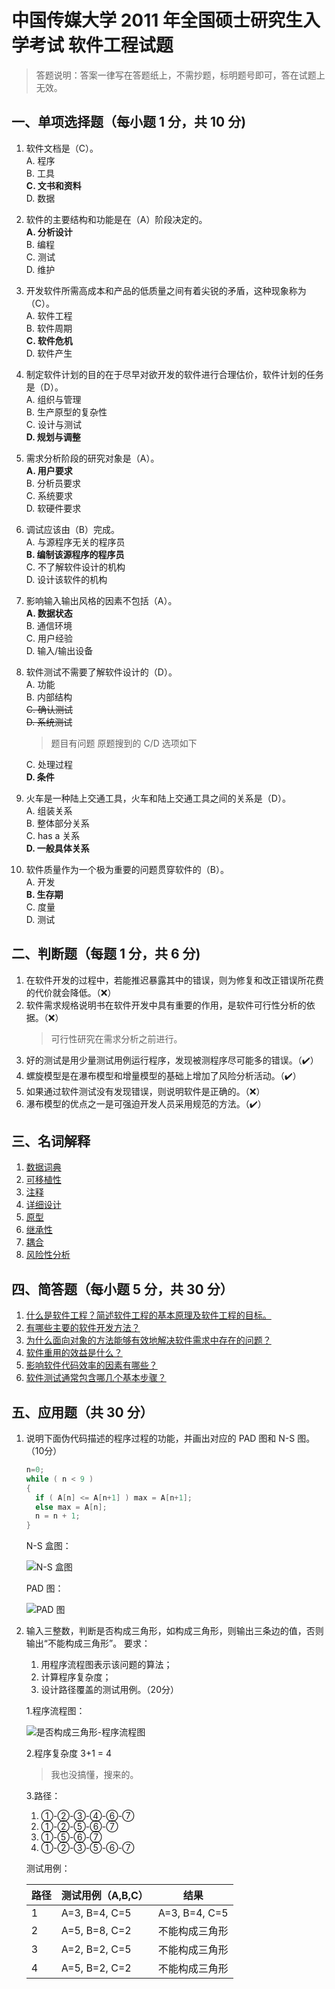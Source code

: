 # 中国传媒大学 2011 年全国硕士研究生入学考试 软件工程试题

> 答题说明：答案一律写在答题纸上，不需抄题，标明题号即可，答在试题上无效。

## 一、单项选择题（每小题 1 分，共 10 分)

1. 软件文档是（C）。  
  A. 程序  
  B. 工具  
  **C. 文书和资料**  
  D. 数据  

2. 软件的主要结构和功能是在（A）阶段决定的。  
  **A. 分析设计**  
  B. 编程  
  C. 测试  
  D. 维护  

3. 开发软件所需高成本和产品的低质量之间有着尖锐的矛盾，这种现象称为（C）。  
  A. 软件工程  
  B. 软件周期  
  **C. 软件危机**  
  D. 软件产生  

4. 制定软件计划的目的在于尽早对欲开发的软件进行合理估价，软件计划的任务是（D）。  
  A. 组织与管理  
  B. 生产原型的复杂性  
  C. 设计与测试  
  **D. 规划与调整**  

5. 需求分析阶段的研究对象是（A）。  
  **A. 用户要求**  
  B. 分析员要求  
  C. 系统要求  
  D. 软硬件要求  

6. 调试应该由（B）完成。  
  A. 与源程序无关的程序员  
  **B. 编制该源程序的程序员**  
  C. 不了解软件设计的机构  
  D. 设计该软件的机构  

7. 影响输入输出风格的因素不包括（A）。  
  **A. 数据状态**  
  B. 通信环境  
  C. 用户经验  
  D. 输入/输出设备  

8. 软件测试不需要了解软件设计的（D）。  
  A. 功能  
  B. 内部结构  
  ~~C. 确认测试~~  
  ~~D. 系统测试~~  
    > 题目有问题 原题搜到的 C/D 选项如下

    C. 处理过程  
    **D. 条件**  

9. 火车是一种陆上交通工具，火车和陆上交通工具之间的关系是（D）。  
  A. 组装关系  
  B. 整体部分关系  
  C. has a 关系  
  **D. 一般具体关系**  

10. 软件质量作为一个极为重要的问题贯穿软件的（B）。  
  A. 开发  
  **B. 生存期**  
  C. 度量  
  D. 测试  

## 二、判断题（每题 1 分，共 6 分)

1. 在软件开发的过程中，若能推迟暴露其中的错误，则为修复和改正错误所花费的代价就会降低。（❌）
2. 软件需求规格说明书在软件开发中具有重要的作用，是软件可行性分析的依据。（❌）
   > 可行性研究在需求分析之前进行。
3. 好的测试是用少量测试用例运行程序，发现被测程序尽可能多的错误。（✔️）
4. 螺旋模型是在瀑布模型和增量模型的基础上增加了风险分析活动。（✔️）
5. 如果通过软件测试没有发现错误，则说明软件是正确的。（❌）
6. 瀑布模型的优点之一是可强迫开发人员采用规范的方法。（✔️）

## 三、名词解释

1. [数据词典](/notes/explanation-of-nouns/#数据字典)
2. [可移植性](/notes/explanation-of-nouns/#可移植性)
3. [注释](/notes/explanation-of-nouns/#注释)
4. [详细设计](/notes/explanation-of-nouns/#详细设计)
5. [原型](/notes/explanation-of-nouns/#原型)
6. [继承性](/notes/explanation-of-nouns/#继承)
7. [耦合](/notes/explanation-of-nouns/#耦合)
8. [风险性分析](/notes/explanation-of-nouns/#风险分析)

## 四、简答题（每小题 5 分，共 30 分）

1. [什么是软件工程？简述软件工程的基本原理及软件工程的目标。](什么是软件工程？简述软件工程的基本原理及软件工程的目标。)
2. [有哪些主要的软件开发方法？](/notes/short-answer/#有哪些主要的软件开发方法？)
3. [为什么面向对象的方法能够有效地解决软件需求中存在的问题？](/notes/short-answer/#为什么面向对象的方法能够有效地解决软件需求中存在的问题？)
4. [软件重用的效益是什么？](/notes/short-answer/#软件重用的效益是什么？)
5. [影响软件代码效率的因素有哪些？](/notes/short-answer/#影响软件代码效率的因素有哪些？)
6. [软件测试通常包含哪几个基本步骤？](/notes/short-answer/#软件测试的一般过程及各步骤目的是什么？)

## 五、应用题（共 30 分）

1. 说明下面伪代码描述的程序过程的功能，并画出对应的 PAD 图和 N-S 图。（10分）

    ```c
    n=0;
    while ( n < 9 )
    {
      if ( A[n] <= A[n+1] ) max = A[n+1];
      else max = A[n];
      n = n + 1;
    }
    ```

    N-S 盒图：

    ![N-S 盒图](/images/past-exam-papers/cuc/2011/N-S盒图.png)

    PAD 图：

    ![PAD 图](/images/past-exam-papers/cuc/2011/PAD图.png)

2. 输入三整数，判断是否构成三角形，如构成三角形，则输出三条边的值，否则输出“不能构成三角形”。
  要求：
     1. 用程序流程图表示该问题的算法；
     2. 计算程序复杂度；
     3. 设计路径覆盖的测试用例。（20分）

    1.程序流程图：

    ![是否构成三角形-程序流程图](/images/past-exam-papers/cuc/2011/是否构成三角形.png)

    2.程序复杂度 3+1 = 4
    > 我也没搞懂，搜来的。

    3.路径：
      1. ①-②-③-④-⑥-⑦
      2. ①-②-⑤-⑥-⑦
      3. ①-⑤-⑥-⑦
      4. ①-②-③-⑤-⑥-⑦

      测试用例：

      | 路径 | 测试用例（A,B,C） | 结果 |
      | --- | --- | --- |
      | 1 | A=3, B=4, C=5 | A=3, B=4, C=5 |
      | 2 | A=5, B=8, C=2 | 不能构成三角形 |
      | 3 | A=2, B=2, C=5 | 不能构成三角形 |
      | 4 | A=5, B=2, C=2 | 不能构成三角形 |